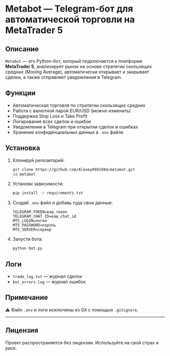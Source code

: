 # Metabot — Telegram-бот для автоматической торговли на MetaTrader 5

## Описание

`Metabot` — это Python-бот, который подключается к платформе **MetaTrader 5**, анализирует рынок на основе стратегии скользящих средних (Moving Average), автоматически открывает и закрывает сделки, а также отправляет уведомления в Telegram.

## Функции

- Автоматическая торговля по стратегии скользящих средних
- Работа с валютной парой EUR/USD (можно изменить)
- Поддержка Stop Loss и Take Profit
- Логирование всех сделок и ошибок
- Уведомления в Telegram при открытии сделок и ошибках
- Хранение конфиденциальных данных в `.env` файле

## Установка

1. Клонируй репозиторий:
   ```bash
   git clone https://github.com/Alexey9991984/metabot.git
   cd metabot
   ```

2. Установи зависимости:
   ```bash
   pip install -r requirements.txt
   ```

3. Создай `.env` файл и добавь туда свои данные:
   ```
   TELEGRAM_TOKEN=ваш_токен
   TELEGRAM_CHAT_ID=ваш_chat_id
   MT5_LOGIN=логин
   MT5_PASSWORD=пароль
   MT5_SERVER=сервер
   ```

4. Запусти бота:
   ```bash
   python bot.py
   ```

## Логи

- `trade_log.txt` — журнал сделок
- `bot_errors.log` — журнал ошибок

## Примечание

⚠️ Файл `.env` и логи исключены из Git с помощью `.gitignore`.

---

## Лицензия

Проект распространяется без лицензии. Используйте на свой страх и риск.
